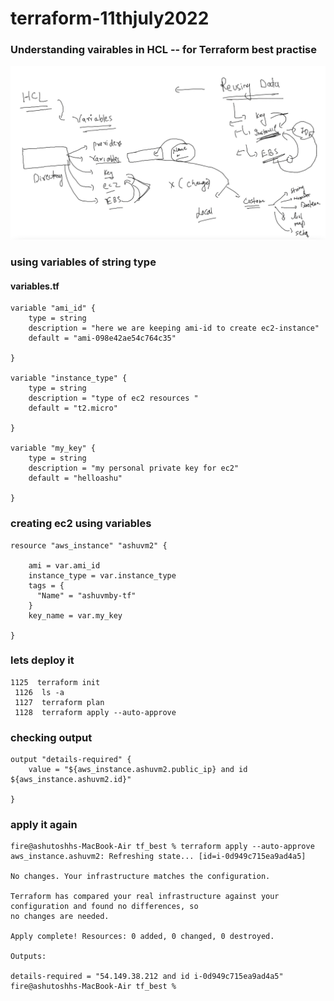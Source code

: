 # terraform-11thjuly2022

### Understanding vairables in HCL -- for Terraform best practise 

<img src="var.png">

### using variables of string type 

#### variables.tf

```
variable "ami_id" {
    type = string
    description = "here we are keeping ami-id to create ec2-instance"
    default = "ami-098e42ae54c764c35"
  
}

variable "instance_type" {
    type = string
    description = "type of ec2 resources "
    default = "t2.micro"
  
}

variable "my_key" {
    type = string
    description = "my personal private key for ec2"
    default = "helloashu"
  
}
```

### creating ec2 using variables

```
resource "aws_instance" "ashuvm2" {

    ami = var.ami_id
    instance_type = var.instance_type
    tags = {
      "Name" = "ashuvmby-tf"
    }
    key_name = var.my_key
  
}
```

### lets deploy it 

```
1125  terraform init 
 1126  ls -a
 1127  terraform plan 
 1128  terraform apply --auto-approve 
```

### checking output 

```
output "details-required" {
    value = "${aws_instance.ashuvm2.public_ip} and id ${aws_instance.ashuvm2.id}"
  
}
```
### apply it again 

```
fire@ashutoshhs-MacBook-Air tf_best % terraform apply --auto-approve           
aws_instance.ashuvm2: Refreshing state... [id=i-0d949c715ea9ad4a5]

No changes. Your infrastructure matches the configuration.

Terraform has compared your real infrastructure against your configuration and found no differences, so
no changes are needed.

Apply complete! Resources: 0 added, 0 changed, 0 destroyed.

Outputs:

details-required = "54.149.38.212 and id i-0d949c715ea9ad4a5"
fire@ashutoshhs-MacBook-Air tf_best % 
```




